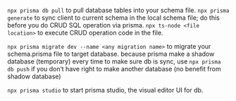 `npx prisma db pull` to pull database tables into your schema file.
`npx prisma generate` to sync client to current schema in the local schema file; do this before you do CRUD SQL operation via prisma.
`npx ts-node <file location>` to execute CRUD operation code in the file.

`npx prisma migrate dev --name <any migration name>` to migrate your schema.prisma file to target database.
because prisma make a shadow database (temporary) every time to make sure db is sync, use `npx prisma db push` if you don’t have right to make another database (no benefit from shadow database)

`npx prisma studio` to start prisma studio, the visual editor UI for db.
